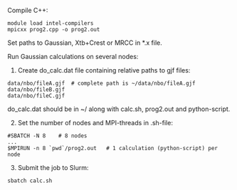 Compile C++:
```
module load intel-compilers
mpicxx prog2.cpp -o prog2.out
```

Set paths to Gaussian, Xtb+Crest or MRCC in \*.x file.

Run Gaussian calculations on several nodes:
1. Create do_calc.dat file containing relative paths to gjf files:
```
data/nbo/fileA.gjf  # complete path is ~/data/nbo/fileA.gjf
data/nbo/fileB.gjf
data/nbo/fileC.gjf
```
do_calc.dat should be in ~/ along with calc.sh, prog2.out and python-script.

2. Set the number of nodes and MPI-threads in .sh-file:
```
#SBATCH -N 8    # 8 nodes
...
$MPIRUN -n 8 `pwd`/prog2.out   # 1 calculation (python-script) per node
```

3. Submit the job to Slurm:
```
sbatch calc.sh
```

